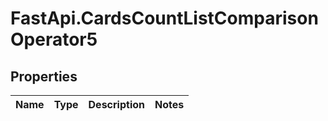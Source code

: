# FastApi.CardsCountListComparisonOperator5

## Properties
Name | Type | Description | Notes
------------ | ------------- | ------------- | -------------
